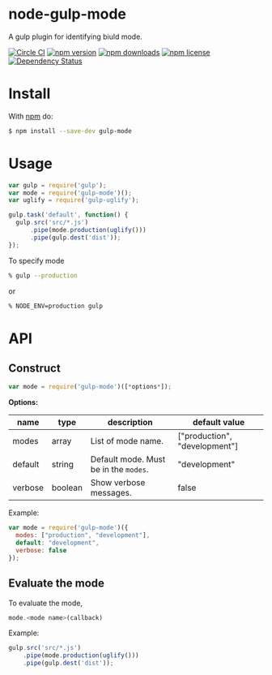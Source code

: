 # node-gulp-mode

A gulp plugin for identifying biuld mode.

[![Circle CI](https://circleci.com/gh/CODEYA/node-gulp-mode/tree/master.svg?style=svg)](https://circleci.com/gh/CODEYA/node-gulp-mode/tree/master)
[![npm version](https://badge.fury.io/js/gulp-mode.svg)](http://badge.fury.io/js/gulp-mode)
[![npm downloads](https://img.shields.io/npm/dm/gulp-mode.svg)](https://img.shields.io/npm/dm/gulp-mode.svg)
[![npm license](https://img.shields.io/npm/l/gulp-mode.svg)](https://img.shields.io/npm/l/gulp-mode.svg)
[![Dependency Status](https://gemnasium.com/CODEYA/node-gulp-mode.svg)](https://gemnasium.com/CODEYA/node-gulp-mode)

# Install

With [npm](https://www.npmjs.com/) do:

```bash
$ npm install --save-dev gulp-mode
```

# Usage

```javascript
var gulp = require('gulp');
var mode = require('gulp-mode')();
var uglify = require('gulp-uglify');

gulp.task('default', function() {
  gulp.src('src/*.js')
      .pipe(mode.production(uglify()))
      .pipe(gulp.dest('dist'));
});
```

To specify mode

```bash
% gulp --production
```

or

```bash
% NODE_ENV=production gulp
```

# API

## Construct

```javascript
var mode = require('gulp-mode')([*options*]);
```

**Options:**

| name        | type    | description                           | default value                 |
|-------------|---------|---------------------------------------|-------------------------------|
| modes       | array   | List of mode name.                    | ["production", "development"] |
| default     | string  | Default mode. Must be in the `modes`. | "development"                 |
| verbose     | boolean | Show verbose messages.                | false                         |

Example:

```javascript
var mode = require('gulp-mode')({
  modes: ["production", "development"],
  default: "development",
  verbose: false
});
```

## Evaluate the mode

To evaluate the mode,

```javaScript
mode.<mode name>(callback)
```

Example:

```JavaScript
gulp.src('src/*.js')
    .pipe(mode.production(uglify()))
    .pipe(gulp.dest('dist'));
```
